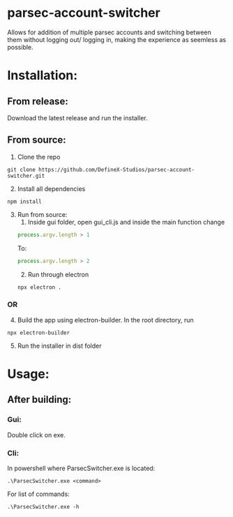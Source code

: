 # parsec-account-switcher

Allows for addition of multiple parsec accounts and switching between them without logging out/ logging in, making the experience as seemless as possible.

# Installation:
## From release:
Download the latest release and run the installer.
## From source:
1. Clone the repo
```shell
git clone https://github.com/DefineX-Studios/parsec-account-switcher.git
```
2. Install all dependencies
```shell
npm install
```
3. Run from source:
    1. Inside gui folder, open gui_cli.js and inside the main function change
    ```javascript
    process.argv.length > 1
    ```
    To:
    ```javascript
    process.argv.length > 2
    ```
    2. Run through electron
    ```shell
    npx electron .
    ```
### OR
4. Build the app using electron-builder.
In the root directory, run
```shell
npx electron-builder
```

5. Run the installer in dist folder
# Usage:
## After building:
### Gui:
Double click on exe.
### Cli:
In powershell where ParsecSwitcher.exe is located:
```shell
.\ParsecSwitcher.exe <command>
```
For list of commands: 
```shell
.\ParsecSwitcher.exe -h
```

